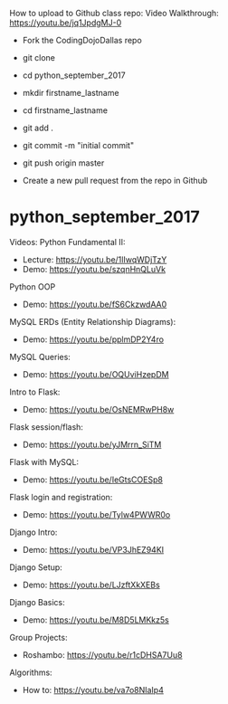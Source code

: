 How to upload to Github class repo:
 Video Walkthrough: https://youtu.be/jq1JpdgMJ-0
 - Fork the CodingDojoDallas repo
 - git clone <personal github url> 
 
 - cd python_september_2017
 - mkdir firstname_lastname
 - cd firstname_lastname
 
 - git add .
 - git commit -m "initial commit"
 - git push origin master
 
 - Create a new pull request from the repo in Github

# python_september_2017

Videos:
 Python Fundamental II:
 - Lecture: https://youtu.be/1lIwqWDjTzY
 - Demo: https://youtu.be/szqnHnQLuVk
 
 Python OOP
 - Demo: https://youtu.be/fS6CkzwdAA0
 
 MySQL ERDs (Entity Relationship Diagrams):
 - Demo: https://youtu.be/pplmDP2Y4ro
 
 MySQL Queries:
 - Demo: https://youtu.be/OQUviHzepDM
 
 Intro to Flask:
 - Demo: https://youtu.be/OsNEMRwPH8w
 
 Flask session/flash:
 - Demo: https://youtu.be/yJMrrn_SiTM

 Flask with MySQL:
 - Demo: https://youtu.be/IeGtsCOESp8
 
 Flask login and registration:
 - Demo: https://youtu.be/Tylw4PWWR0o
 
 Django Intro:
 - Demo: https://youtu.be/VP3JhEZ94KI
 
 Django Setup:
 - Demo: https://youtu.be/LJzftXkXEBs
 
 Django Basics:
 - Demo: https://youtu.be/M8D5LMKkz5s
 
 Group Projects: 
 - Roshambo: https://youtu.be/r1cDHSA7Uu8
 
 
 Algorithms:
 - How to: https://youtu.be/va7o8NIaIp4
